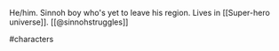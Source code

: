 He/him. Sinnoh boy who's yet to leave his region. Lives in [[Super-hero universe]]. [[@sinnohstruggles]]

#characters 